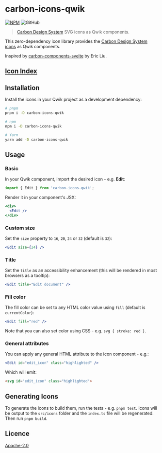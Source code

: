 # carbon-icons-qwik

[![NPM][npm]][npm-url]
![GitHub](https://img.shields.io/github/license/iancharlesdouglas/carbon-icons-qwik?color=262626&style=for-the-badge)

> [Carbon Design System](https://github.com/carbon-design-system) SVG icons as Qwik components.  

This zero-dependency icon library provides the [Carbon Design System icons](https://www.carbondesignsystem.com/guidelines/icons/library) as Qwik components.

Inspired by [carbon-components-svelte](https://github.com/IBM/carbon-components-svelte) by Eric Liu.

## [Icon Index](ICON_INDEX.md)

## Installation
Install the icons in your Qwik project as a development dependency:
```sh
# pnpm
pnpm i -D carbon-icons-qwik

# npm
npm i -D carbon-icons-qwik

# Yarn
yarn add -D carbon-icons-qwik
```

## Usage
### Basic
In your Qwik component, import the desired icon - e.g. **Edit**:
```typescript
import { Edit } from 'carbon-icons-qwik';
```
Render it in your component's JSX:
```jsx
<div>
  <Edit />
</div>
```
### Custom size
Set the `size` property to `16`, `20`, `24` or `32` (default is `32`):
```jsx
<Edit size={24} />
```

 ### Title
 Set the `title` as an accessibility enhancement (this will be rendered in most browsers as a tooltip):
 ```jsx
 <Edit title="Edit document" />
 ```
### Fill color
The fill color can be set to any HTML color value using `fill` (default is `currentColor`):
```jsx
<Edit fill="red" />
```
Note that you can also set color using CSS - e.g. `svg { stroke: red }`.

### General attributes
You can apply any general HTML attribute to the icon component - e.g.:
```jsx
<Edit id="edit_icon" class="highlighted" />
```
Which will emit:
```html
<svg id="edit_icon" class="highlighted">
```

## Generating Icons
To generate the icons to build them, run the tests - e.g. `pnpm test`.  Icons will be output to the `src/icons` folder and the `index.ts` file will be regenerated.  Then run `pnpm build`.

## Licence
[Apache-2.0](LICENCE)

[npm]: https://img.shields.io/npm/v/carbon-icons-qwik.svg?color=262626&style=for-the-badge
[npm-url]: https://npmjs.com/package/carbon-icons-qwik
